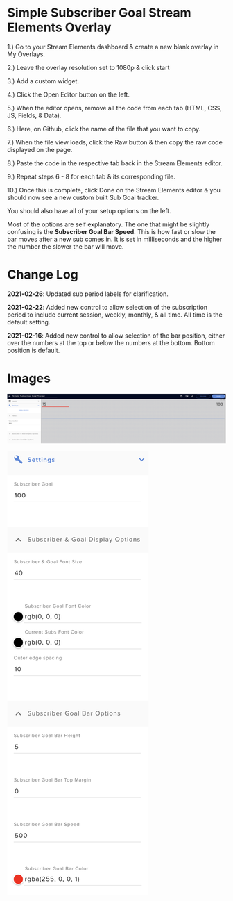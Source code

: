 # Simple Subscriber Goal Stream Elements Overlay

1.) Go to your Stream Elements dashboard & create a new blank overlay in My Overlays.

2.) Leave the overlay resolution set to 1080p & click start

3.) Add a custom widget.

4.) Click the Open Editor button on the left.

5.) When the editor opens, remove all the code from each tab (HTML, CSS, JS, Fields, & Data).

6.) Here, on Github, click the name of the file that you want to copy.

7.) When the file view loads, click the Raw button & then copy the raw code displayed on the page.

8.) Paste the code in the respective tab back in the Stream Elements editor.

9.) Repeat steps 6 - 8 for each tab & its corresponding file.

10.) Once this is complete, click Done on the Stream Elements editor & you should now see a new custom built Sub Goal tracker. 

You should also have all of your setup options on the left.

Most of the options are self explanatory. The one that might be slightly confusing is the **Subscriber Goal Bar Speed**.  This is how fast or slow the bar moves after a new sub comes in.  It is set in milliseconds and the higher the number the slower the bar will move.


# Change Log

**2021-02-26**: Updated sub period labels for clarification.

**2021-02-22**: Added new control to allow selection of the subscription period to include current session, weekly, monthly, & all time.  All time is the default setting.


**2021-02-16**: Added new control to allow selection of the bar position, either over the numbers at the top or below the numbers at the bottom.  Bottom position is default.

# Images

![Sub Goal](subgoal1.png)

![Sub Goal Controls](subgoal2.png)
